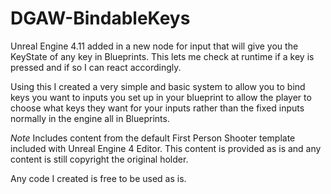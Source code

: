 # DGAW-BindableKeys

Unreal Engine 4.11 added in a new node for input that will give you the KeyState of any key in Blueprints.  This lets me check at runtime if a key is pressed and if so I can react accordingly.  

Using this I created a very simple and basic system to allow you to bind keys you want to inputs you set up in your blueprint to allow the player to choose what keys they want for your inputs rather than the fixed inputs normally in the engine all in Blueprints.

*Note*
Includes content from the default First Person Shooter template included with Unreal Engine 4 Editor.  This content is provided as is and any content is still copyright the original holder.

Any code I created is free to be used as is.
